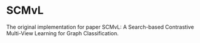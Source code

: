 # SCMvL
The original implementation for paper SCMvL: A Search-based Contrastive Multi-View Learning for Graph Classification.
